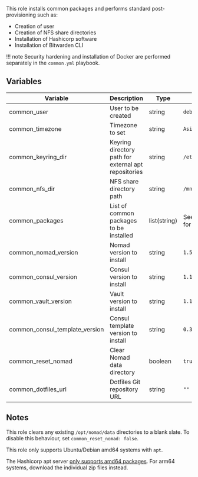This role installs common packages and performs standard post-provisioning such
as:

- Creation of user
- Creation of NFS share directories
- Installation of Hashicorp software
- Installation of Bitwarden CLI

!!! note
    Security hardening and installation of Docker are performed separately in the
    `common.yml` playbook.

## Variables

| Variable | Description | Type | Default |
| -------- | ----------- | ---- | ------- |
| common_user | User to be created | string | `debian` |
| common_timezone | Timezone to set | string | `Asia/Singapore` |
| common_keyring_dir | Keyring directory path for external apt repositories | string | `/etc/apt/keyrings` |
| common_nfs_dir | NFS share directory path | string | `/mnt/storage` |
| common_packages | List of common packages to be installed | list(string) | See `defaults.yml` for full list |
| common_nomad_version | Nomad version to install | string | `1.5.2-1` |
| common_consul_version | Consul version to install | string | `1.15.1-1` |
| common_vault_version | Vault version to install | string | `1.13.0-1` |
| common_consul_template_version | Consul template version to install | string | `0.30.0-1` |
| common_reset_nomad | Clear Nomad data directory | boolean | `true` |
| common_dotfiles_url | Dotfiles Git repository URL | string | `""` |

## Notes

This role clears any existing `/opt/nomad/data` directories to a blank slate. To disable this
behaviour, set `common_reset_nomad: false`.

This role only supports Ubuntu/Debian amd64 systems with `apt`.

The Hashicorp apt server [only supports amd64
packages](https://github.com/hashicorp/terraform/issues/27378). For arm64
systems, download the individual zip files instead.
